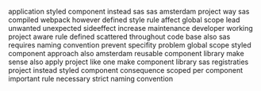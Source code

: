 application styled component instead sas sas amsterdam project way sas compiled webpack however defined style rule affect global scope lead unwanted unexpected sideeffect increase maintenance developer working project aware rule defined scattered throughout code base also sas requires naming convention prevent specifity problem global scope styled component approach also amsterdam reusable component library make sense also apply project like one make component library sas registraties project instead styled component consequence scoped per component important rule necessary strict naming convention